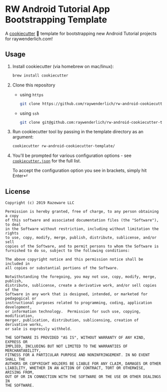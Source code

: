 # RW Android Tutorial App Bootstrapping Template

A [cookiecutter](https://github.com/cookiecutter/cookiecutter) :cookie: template for bootstrapping new Android Tutorial projects for raywenderlich.com!

## Usage

1. Install cookiecutter (via homebrew on mac/linux):

    ```bash
    brew install cookiecutter
    ```

1. Clone this repository
    - using `https`
        ```bash
        git clone https://github.com/raywenderlich/rw-android-cookiecutter-template
        ```

    - using `ssh`
        ```bash
        git clone git@github.com:raywenderlich/rw-android-cookiecutter-template.git
        ```

1. Run cookiecutter tool by passing in the template directory as an argument:

    ```bash
    cookiecutter rw-android-cookiecutter-template/
    ```

4. You'll be prompted for various configuration options - see [`cookiecutter.json`](/cookiecutter.json) for the full list. 

    To accept the configuration option you see in brackets, simply hit Enter↵


## License

```
Copyright (c) 2019 Razeware LLC

Permission is hereby granted, free of charge, to any person obtaining a copy
of this software and associated documentation files (the "Software"), to deal
in the Software without restriction, including without limitation the rights
to use, copy, modify, merge, publish, distribute, sublicense, and/or sell
copies of the Software, and to permit persons to whom the Software is
furnished to do so, subject to the following conditions:

The above copyright notice and this permission notice shall be included in
all copies or substantial portions of the Software.

Notwithstanding the foregoing, you may not use, copy, modify, merge, publish,
distribute, sublicense, create a derivative work, and/or sell copies of the
Software in any work that is designed, intended, or marketed for pedagogical or
instructional purposes related to programming, coding, application development,
or information technology.  Permission for such use, copying, modification,
merger, publication, distribution, sublicensing, creation of derivative works,
or sale is expressly withheld.

THE SOFTWARE IS PROVIDED "AS IS", WITHOUT WARRANTY OF ANY KIND, EXPRESS OR
IMPLIED, INCLUDING BUT NOT LIMITED TO THE WARRANTIES OF MERCHANTABILITY,
FITNESS FOR A PARTICULAR PURPOSE AND NONINFRINGEMENT. IN NO EVENT SHALL THE
AUTHORS OR COPYRIGHT HOLDERS BE LIABLE FOR ANY CLAIM, DAMAGES OR OTHER
LIABILITY, WHETHER IN AN ACTION OF CONTRACT, TORT OR OTHERWISE, ARISING FROM,
OUT OF OR IN CONNECTION WITH THE SOFTWARE OR THE USE OR OTHER DEALINGS IN
THE SOFTWARE.
```